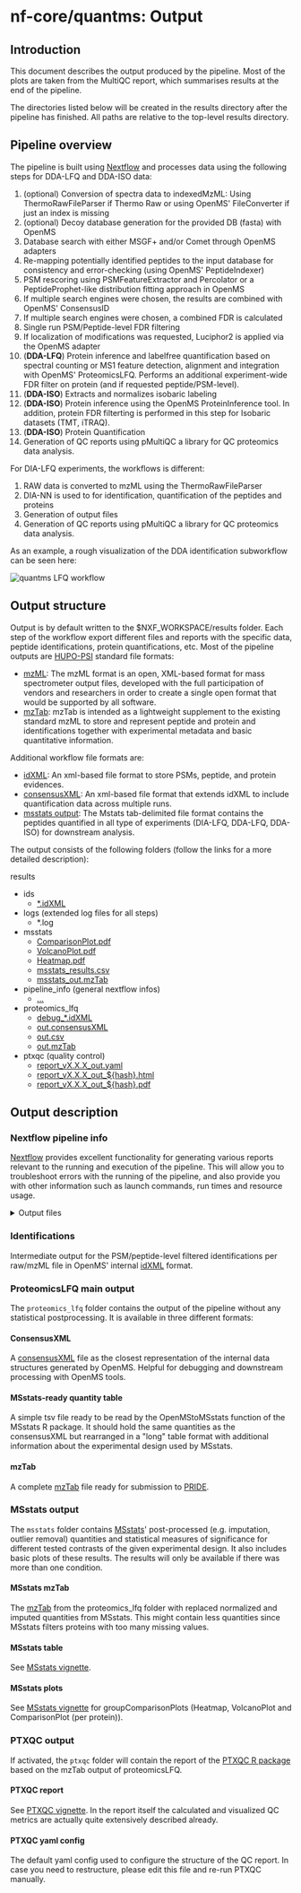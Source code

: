 # nf-core/quantms: Output

## Introduction

This document describes the output produced by the pipeline. Most of the plots are taken from the MultiQC report, which summarises results at the end of the pipeline.

The directories listed below will be created in the results directory after the pipeline has finished. All paths are relative to the top-level results directory.

## Pipeline overview

The pipeline is built using [Nextflow](https://www.nextflow.io/) and processes data using the following steps for DDA-LFQ and DDA-ISO data:

1. (optional) Conversion of spectra data to indexedMzML: Using ThermoRawFileParser if Thermo Raw or using OpenMS' FileConverter if just an index is missing
2. (optional) Decoy database generation for the provided DB (fasta) with OpenMS
3. Database search with either MSGF+ and/or Comet through OpenMS adapters
4. Re-mapping potentially identified peptides to the input database for consistency and error-checking (using OpenMS' PeptideIndexer)
5. PSM rescoring using PSMFeatureExtractor and Percolator or a PeptideProphet-like distribution fitting approach in OpenMS
6. If multiple search engines were chosen, the results are combined with OpenMS' ConsensusID
7. If multiple search engines were chosen, a combined FDR is calculated
8. Single run PSM/Peptide-level FDR filtering
9. If localization of modifications was requested, Luciphor2 is applied via the OpenMS adapter
10. (**DDA-LFQ**) Protein inference and labelfree quantification based on spectral counting or MS1 feature detection, alignment and integration with OpenMS' ProteomicsLFQ. Performs an additional experiment-wide FDR filter on protein (and if requested peptide/PSM-level).
11. (**DDA-ISO**) Extracts and normalizes isobaric labeling
12. (**DDA-ISO**) Protein inference using the OpenMS ProteinInference tool. In addition, protein FDR filterting is performed in this step for Isobaric datasets (TMT, iTRAQ).
13. (**DDA-ISO**) Protein Quantification
14. Generation of QC reports using pMultiQC a library for QC proteomics data analysis.

For DIA-LFQ experiments, the workflows is different:

1. RAW data is converted to mzML using the ThermoRawFileParser
2. DIA-NN is used to for identification, quantification of the peptides and proteins
3. Generation of output files
4. Generation of QC reports using pMultiQC a library for QC proteomics data analysis.

As an example, a rough visualization of the DDA identification subworkflow can be seen here:

![quantms LFQ workflow](./images/id-dda-pipeline.png)

## Output structure

Output is by default written to the $NXF_WORKSPACE/results folder. Each step of the workflow export different files and reports with the specific data, peptide identifications, protein quantifications, etc. Most of the pipeline outputs are [HUPO-PSI](https://www.psidev.info/) standard file formats:

- [mzML](https://www.psidev.info/mzML): The mzML format is an open, XML-based format for mass spectrometer output files, developed with the full participation of vendors and researchers in order to create a single open format that would be supported by all software.
- [mzTab](https://www.psidev.info/mztab>): mzTab is intended as a lightweight supplement to the existing standard mzML to store and represent peptide and protein and identifications together with experimental metadata and basic quantitative information.

Additional workflow file formats are:

- [idXML](https://abibuilder.informatik.uni-tuebingen.de/archive/openms/Documentation/nightly/html/classOpenMS_1_1IdXMLFile.html): An xml-based file format to store PSMs, peptide, and protein evidences.
- [consensusXML](https://abibuilder.informatik.uni-tuebingen.de/archive/openms/Documentation/nightly/html/classOpenMS_1_1ConsensusXMLFile.html): An xml-based file format that extends idXML to include quantification data across multiple runs.
- [msstats output](https://github.com/Vitek-Lab/MSstats): The Mstats tab-delimited file format contains the peptides quantified in all type of experiments (DIA-LFQ, DDA-LFQ, DDA-ISO) for downstream analysis.

The output consists of the following folders (follow the links for a more detailed description):

results

* ids
    * [\*.idXML](#identifications)
* logs (extended log files for all steps)
    * \*.log
* msstats
    * [ComparisonPlot.pdf](#msstats-plots)
    * [VolcanoPlot.pdf](#msstats-plots)
    * [Heatmap.pdf](#msstats-plots)
    * [msstats\_results.csv](#msstats-table)
    * [msstats_out.mzTab](#msstats-mztab)
* pipeline\_info (general nextflow infos)
    * [...](#nextflow-pipeline-info)
* proteomics\_lfq
    * [debug\_\*.idXML](#debug-output)
    * [out.consensusXML](#consenusxml)
    * [out.csv](#msstats-ready-quantity-table)
    * [out.mzTab](#mztab)
* ptxqc (quality control)
    * [report\_vX.X.X\_out.yaml](#ptxqc-yaml-config)
    * [report\_vX.X.X\_out\_${hash}.html](#ptxqc-report)
    * [report\_vX.X.X\_out\_${hash}.pdf](#ptxqc-report)

## Output description

### Nextflow pipeline info

[Nextflow](https://www.nextflow.io/docs/latest/tracing.html) provides excellent functionality for generating various reports relevant to the running and execution of the pipeline. This will allow you to troubleshoot errors with the running of the pipeline, and also provide you with other information such as launch commands, run times and resource usage.

<details markdown="1">
<summary>Output files</summary>

* `pipeline_info/`
    * Reports generated by Nextflow: `execution_report.html`, `execution_timeline.html`, `execution_trace.txt` and `pipeline_dag.dot`/`pipeline_dag.svg`.
    * Reports generated by the pipeline: `pipeline_report.html`, `pipeline_report.txt` and `software_versions.yml`. The `pipeline_report*` files will only be present if the `--email` / `--email_on_fail` parameter's are used when running the pipeline.
    * Reformatted samplesheet files used as input to the pipeline: `samplesheet.valid.csv`.

</details>

### Identifications

Intermediate output for the PSM/peptide-level filtered identifications per raw/mzML file in OpenMS'
internal [idXML](https://github.com/OpenMS/OpenMS/blob/develop/share/OpenMS/SCHEMAS/IdXML_1_5.xsd) format.

### ProteomicsLFQ main output

The `proteomics_lfq` folder contains the output of the pipeline without any statistical postprocessing.
It is available in three different formats:

#### ConsensusXML

A [consensusXML](https://github.com/OpenMS/OpenMS/blob/develop/share/OpenMS/SCHEMAS/ConsensusXML_1_7.xsd) file as the closest representation of the internal data
structures generated by OpenMS. Helpful for debugging and downstream processing with OpenMS tools.

#### MSstats-ready quantity table

A simple tsv file ready to be read by the OpenMStoMSstats function of the MSstats R package. It should hold
the same quantities as the consensusXML but rearranged in a "long" table format with additional information
about the experimental design used by MSstats.

#### mzTab

A complete [mzTab](https://github.com/HUPO-PSI/mzTab) file ready for submission to [PRIDE](https://www.ebi.ac.uk/pride/).

### MSstats output

The `msstats` folder contains [MSstats](https://github.com/MeenaChoi/MSstats)' post-processed (e.g. imputation, outlier removal) quantities and statistical
measures of significance for different tested contrasts of the given experimental design. It also includes basic plots of these results.
The results will only be available if there was more than one condition.

#### MSstats mzTab

The [mzTab](https://github.com/HUPO-PSI/mzTab) from the proteomics_lfq folder with replaced normalized and imputed quantities from MSstats. This might contain less quantities since MSstats filters proteins with too many missing values.

#### MSstats table

See [MSstats vignette](https://www.bioconductor.org/packages/release/bioc/vignettes/MSstats/inst/doc/MSstats.html).

#### MSstats plots

See [MSstats vignette](https://www.bioconductor.org/packages/release/bioc/vignettes/MSstats/inst/doc/MSstats.html) for groupComparisonPlots (Heatmap, VolcanoPlot and ComparisonPlot (per protein)).

### PTXQC output

If activated, the `ptxqc` folder will contain the report of the [PTXQC R package](https://cran.r-project.org/web/packages/PTXQC/index.html) based on the mzTab output of proteomicsLFQ.

#### PTXQC report

See [PTXQC vignette](https://cran.r-project.org/web/packages/PTXQC/index.html). In the report itself the calculated and visualized QC metrics are actually quite extensively described already.

#### PTXQC yaml config

The default yaml config used to configure the structure of the QC report. In case you need to restructure, please edit this file and
re-run PTXQC manually.
